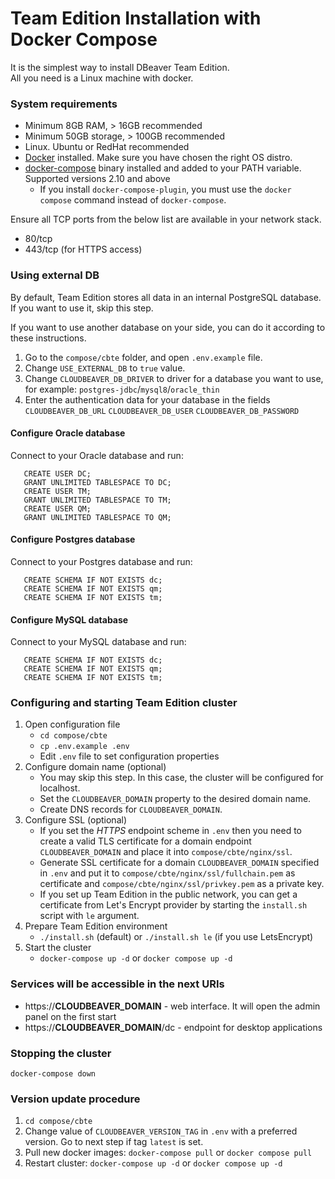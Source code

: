 # Team Edition Installation with Docker Compose

It is the simplest way to install DBeaver Team Edition.  
All you need is a Linux machine with docker.

### System requirements

- Minimum 8GB RAM, > 16GB recommended
- Minimum 50GB storage, > 100GB recommended
- Linux. Ubuntu or RedHat recommended
- [Docker](https://docs.docker.com/engine/install/ubuntu/) installed. Make sure you have chosen the right OS distro.
- [docker-compose](https://docs.docker.com/compose/install/) binary installed and added to your PATH variable. Supported versions 2.10 and above
    - If you install `docker-compose-plugin`, you must use the `docker compose` command instead of `docker-compose`.

Ensure all TCP ports from the below list are available in your network stack.
 - 80/tcp
 - 443/tcp (for HTTPS access)


### Using external DB

By default, Team Edition stores all data in an internal PostgreSQL database. If you want to use it, skip this step.

If you want to use another database on your side, you can do it according to these instructions.

1. Go to the `compose/cbte` folder, and open `.env.example` file.
2. Change `USE_EXTERNAL_DB` to `true` value.
3. Change `CLOUDBEAVER_DB_DRIVER` to driver for a database you want to use, for example: `postgres-jdbc`/`mysql8`/`oracle_thin`
4. Enter the authentication data for your database in the fields `CLOUDBEAVER_DB_URL` `CLOUDBEAVER_DB_USER` `CLOUDBEAVER_DB_PASSWORD`


#### Configure Oracle database

   Connect to your Oracle database and run:
```
   CREATE USER DC;  
   GRANT UNLIMITED TABLESPACE TO DC;  
   CREATE USER TM;  
   GRANT UNLIMITED TABLESPACE TO TM;  
   CREATE USER QM;  
   GRANT UNLIMITED TABLESPACE TO QM;  
```

#### Configure Postgres database  

   Connect to your Postgres database and run:
```
   CREATE SCHEMA IF NOT EXISTS dc;
   CREATE SCHEMA IF NOT EXISTS qm;
   CREATE SCHEMA IF NOT EXISTS tm;
```

#### Configure MySQL database

   Connect to your MySQL database and run:
```
   CREATE SCHEMA IF NOT EXISTS dc;
   CREATE SCHEMA IF NOT EXISTS qm;
   CREATE SCHEMA IF NOT EXISTS tm;
```

### Configuring and starting Team Edition cluster

1. Open configuration file
    - `cd compose/cbte`
    - `cp .env.example .env`
    - Edit `.env` file to set configuration properties
2. Configure domain name (optional)
   - You may skip this step. In this case, the cluster will be configured for localhost.  
   - Set the `CLOUDBEAVER_DOMAIN` property to the desired domain name.  
   - Create DNS records for `CLOUDBEAVER_DOMAIN`.  
3. Configure SSL (optional)
   - If you set the *HTTPS* endpoint scheme in `.env` then you need to create a valid TLS certificate for a domain endpoint `CLOUDBEAVER_DOMAIN` and place it into `compose/cbte/nginx/ssl`.
   - Generate SSL certificate for a domain `CLOUDBEAVER_DOMAIN` specified in `.env` and put it to `compose/cbte/nginx/ssl/fullchain.pem` as certificate and `compose/cbte/nginx/ssl/privkey.pem` as a private key.  
   - If you set up Team Edition in the public network, you can get a certificate from Let's Encrypt provider by starting the `install.sh` script with `le` argument.
3. Prepare Team Edition environment
   - `./install.sh` (default) or `./install.sh le` (if you use LetsEncrypt)
4. Start the cluster
   - `docker-compose up -d` or `docker compose up -d`

### Services will be accessible in the next URIs

- https://__CLOUDBEAVER_DOMAIN__ - web interface. It will open the admin panel on the first start
- https://__CLOUDBEAVER_DOMAIN__/dc - endpoint for desktop applications

### Stopping the cluster
`docker-compose down`

### Version update procedure

1. `cd compose/cbte`
2. Change value of `CLOUDBEAVER_VERSION_TAG` in `.env` with a preferred version. Go to next step if tag `latest` is set.
3. Pull new docker images: `docker-compose pull` or `docker compose pull`  
4. Restart cluster: `docker-compose up -d` or `docker compose up -d`
